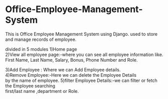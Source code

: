 # Office-Employee-Management-System
This is Office Employee Management System using Django. used to store  and manage records of employee.

divided in 5 modules
1)Home page  
2)View all employee page:-where you can see all employee information like.
First Name, Last Name, Salary, Bonus, Phone Number and Role.

3)Add Employee : Where we can Add Employee details.                                                                                                                       
4)Remove Employee:-Here we can delete the Employee Details                                                                                                               
by the name of employee.
5)filter Employee Details:-we can filter or fetch the Employee searching                                                                                                 
first/last name ,department or Role.



